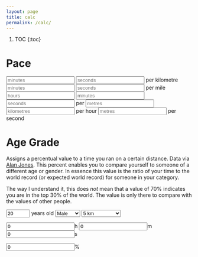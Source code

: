 ```yaml
---
layout: page
title: calc
permalink: /calc/
---
```


<script type="text/javascript" src="../js/calc.js"></script>

<!-- Kramdown automatically gives us a ToC (though not pretty) -->
1. TOC
{:toc}

# Pace

<input type="number" class="narrow" placeholder="minutes" id="minutesperk" min="0" />
<input type="number" class="narrow" placeholder="seconds" id="secondsperk" />
per kilometre

<input type="number" class="narrow" placeholder="minutes" id="minutesperm" min="0" />
<input type="number" class="narrow" placeholder="seconds" id="secondsperm" />
per mile

<input type="number" class="narrow" placeholder="hours" id="hoursperd" min="0" />
<input type="number" class="narrow" placeholder="minutes" id="minutesperd" />
<input type="number" class="narrow" placeholder="seconds" id="secondsperd" />
per
<input type="number" class="narrow" placeholder="metres" id="distance" min="0" />

<input type="number" class="narrow" placeholder="kilometres" id="kmperh" step="0.01" min="0" />
per hour

<input type="number" class="narrow" placeholder="metres" id="mpers" step="0.01" min="0" />
per second

# Age Grade

Assigns a percentual value to a time you ran on a certain distance. Data via
[Alan Jones](http://www.runscore.com/Alan/AgeGrade.html). This percent enables
you to compare yourself to someone of a different age or gender. In essence
this value is the ratio of your time to the world record (or expected world
record) for someone in your category.

The way I understand it, this does *not* mean that a value of 70% indicates
you are in the top 30% of the world. The value is only there to compare with
the values of other people.

<input type="number" class="narrow" placeholder="age" id="agAge" min="5" max="100" value="20" />
years old

<select id="agGender">
  <option value="0">Male</option>
  <option value="1">Female</option>
</select>

<select id="agDistance">
  <option value="5000">5 km</option>
  <option value="6000">6 km</option>
  <option value="6437">4 mile</option>
  <option value="8000">8 km</option>
  <option value="8047">5 mile</option>
  <option value="10000">10 km</option>
  <option value="12000">12 km</option>
  <option value="15000">15 km</option>
  <option value="16093">10 mile</option>
  <option value="20000">20 km</option>
  <option value="21097">Half marathon</option>
  <option value="25000">25 km</option>
  <option value="30000">30 km</option>
  <option value="42195">Marathon</option>
  <option value="50000">50 km</option>
  <option value="80467">50 mile</option>
  <option value="100000">100 km</option>
  <option value="150000">150 km</option>
  <option value="160934">100 mile</option>
  <option value="200000">200 km</option>
</select>

<input type="number" class="narrow" placeholder="hours" id="agHours" value="0" />h
<input type="number" class="narrow" placeholder="minutes" id="agMinutes" value="0" />m
<input type="number" class="narrow" placeholder="seconds" id="agSeconds" value="0" />s

<input type="number" class="narrow" placeholder="percentage" id="agPercent" value="0" step="0.01" />%
